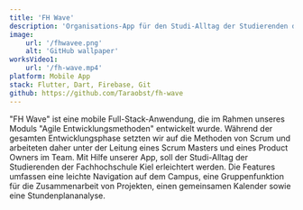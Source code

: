 ```yaml
---
title: 'FH Wave'
description: 'Organisations-App für den Studi-Alltag der Studierenden der Fachhochschule Kiel in Flutter'
image:
    url: '/fhwavee.png'
    alt: 'GitHub wallpaper'
worksVideo1:
    url: '/fh-wave.mp4'
platform: Mobile App
stack: Flutter, Dart, Firebase, Git
github: https://github.com/Taraobst/fh-wave
---
```


 "FH Wave" ist eine mobile Full-Stack-Anwendung, die im Rahmen unseres Moduls "Agile Entwicklungsmethoden" entwickelt wurde. Während der gesamten Entwicklungsphase setzten wir auf die Methoden von Scrum und arbeiteten daher unter der Leitung eines Scrum Masters und eines Product Owners im Team.
 Mit Hilfe unserer App, soll der Studi-Alltag der Studierenden der Fachhochschule Kiel erleichtert werden. Die Features umfassen eine leichte Navigation auf dem Campus, eine Gruppenfunktion für die Zusammenarbeit von Projekten, einen gemeinsamen Kalender sowie eine Stundenplananalyse.
